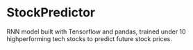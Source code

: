 # StockPredictor
RNN model built with Tensorflow and pandas, trained under 10 highperforming tech stocks to predict future stock prices.
